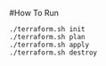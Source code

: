 #How To Run


```
./terraform.sh init
./terraform.sh plan
./terraform.sh apply
./terraform.sh destroy
```

